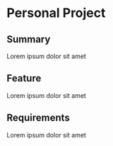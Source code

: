 # Personal Project

## Summary
Lorem ipsum dolor sit amet

## Feature
Lorem ipsum dolor sit amet

## Requirements
Lorem ipsum dolor sit amet